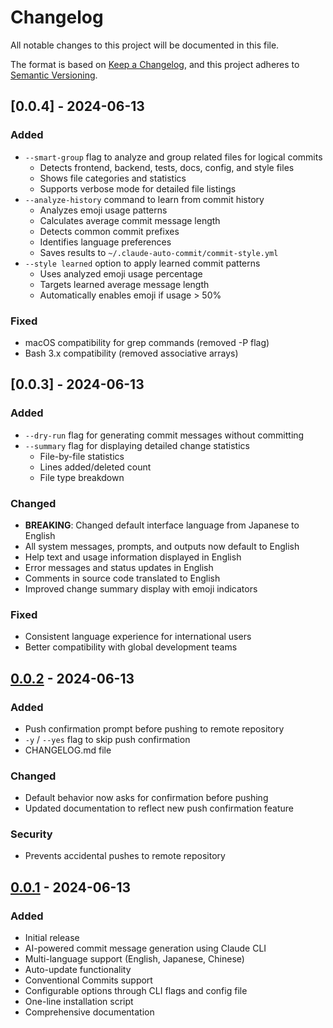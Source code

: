 # Changelog

All notable changes to this project will be documented in this file.

The format is based on [Keep a Changelog](https://keepachangelog.com/en/1.0.0/),
and this project adheres to [Semantic Versioning](https://semver.org/spec/v2.0.0.html).

## [0.0.4] - 2024-06-13

### Added
- `--smart-group` flag to analyze and group related files for logical commits
  - Detects frontend, backend, tests, docs, config, and style files
  - Shows file categories and statistics
  - Supports verbose mode for detailed file listings
- `--analyze-history` command to learn from commit history
  - Analyzes emoji usage patterns
  - Calculates average commit message length
  - Detects common commit prefixes
  - Identifies language preferences
  - Saves results to `~/.claude-auto-commit/commit-style.yml`
- `--style learned` option to apply learned commit patterns
  - Uses analyzed emoji usage percentage
  - Targets learned average message length
  - Automatically enables emoji if usage > 50%

### Fixed
- macOS compatibility for grep commands (removed -P flag)
- Bash 3.x compatibility (removed associative arrays)

## [0.0.3] - 2024-06-13

### Added
- `--dry-run` flag for generating commit messages without committing
- `--summary` flag for displaying detailed change statistics
  - File-by-file statistics
  - Lines added/deleted count
  - File type breakdown

### Changed
- **BREAKING**: Changed default interface language from Japanese to English
- All system messages, prompts, and outputs now default to English
- Help text and usage information displayed in English
- Error messages and status updates in English
- Comments in source code translated to English
- Improved change summary display with emoji indicators

### Fixed
- Consistent language experience for international users
- Better compatibility with global development teams

## [0.0.2] - 2024-06-13

### Added
- Push confirmation prompt before pushing to remote repository
- `-y` / `--yes` flag to skip push confirmation
- CHANGELOG.md file

### Changed
- Default behavior now asks for confirmation before pushing
- Updated documentation to reflect new push confirmation feature

### Security
- Prevents accidental pushes to remote repository

## [0.0.1] - 2024-06-13

### Added
- Initial release
- AI-powered commit message generation using Claude CLI
- Multi-language support (English, Japanese, Chinese)
- Auto-update functionality
- Conventional Commits support
- Configurable options through CLI flags and config file
- One-line installation script
- Comprehensive documentation

[0.0.2]: https://github.com/0xkaz/claude-auto-commit/compare/v0.0.1...v0.0.2
[0.0.1]: https://github.com/0xkaz/claude-auto-commit/releases/tag/v0.0.1